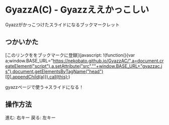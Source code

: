 GyazzA(C) - Gyazzええかっこしい
=========================

Gyazzがかっこつけたスライドになるブックマークレット

## つかいかた

[このリンクををブックマークに登録](javascript: !(function(){var a;window.BASE_URL="https://nekobato.github.io/GyazzAC/",a=document.createElement("script"),a.setAttribute("src",""+window.BASE_URL+"gyazzac.js"),document.getElementsByTagName("head")[0].appendChild(a)}).call(this);)

gyazzページで使う→スライドになる！

## 操作方法

進む: 右キー
戻る: 左キー

